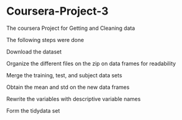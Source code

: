 # Coursera-Project-3
The coursera Project for Getting and Cleaning data

The following steps were done

Download the dataset 

Organize the different files on the zip on data frames for readability

Merge the training, test, and subject data sets

Obtain the mean and std on the new data frames

Rewrite the variables with descriptive variable names

Form the tidydata set
